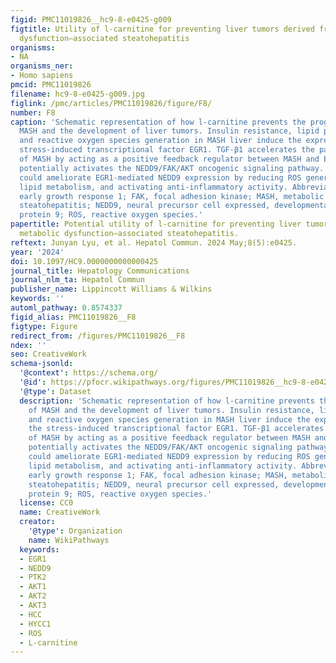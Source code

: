 ```yaml
---
figid: PMC11019826__hc9-8-e0425-g009
figtitle: Utility of l-carnitine for preventing liver tumors derived from metabolic
  dysfunction–associated steatohepatitis
organisms:
- NA
organisms_ner:
- Homo sapiens
pmcid: PMC11019826
filename: hc9-8-e0425-g009.jpg
figlink: /pmc/articles/PMC11019826/figure/F8/
number: F8
caption: 'Schematic representation of how l-carnitine prevents the progression of
  MASH and the development of liver tumors. Insulin resistance, lipid peroxidation,
  and reactive oxygen species generation in MASH liver induce the expression of the
  stress-induced transcriptional factor EGR1. TGF-β1 accelerates the pathophysiology
  of MASH by acting as a positive feedback regulator between MASH and EGR1, which
  potentially activates the NEDD9/FAK/AKT oncogenic signaling pathway. l-carnitine
  could ameliorate EGR1-mediated NEDD9 expression by reducing ROS generation, improving
  lipid metabolism, and activating anti-inflammatory activity. Abbreviations: EGR1,
  early growth response 1; FAK, focal adhesion kinase; MASH, metabolic dysfunction–associated
  steatohepatitis; NEDD9, neural precursor cell expressed, developmentally downregulated
  protein 9; ROS, reactive oxygen species.'
papertitle: Potential utility of l-carnitine for preventing liver tumors derived from
  metabolic dysfunction–associated steatohepatitis.
reftext: Junyan Lyu, et al. Hepatol Commun. 2024 May;8(5):e0425.
year: '2024'
doi: 10.1097/HC9.0000000000000425
journal_title: Hepatology Communications
journal_nlm_ta: Hepatol Commun
publisher_name: Lippincott Williams & Wilkins
keywords: ''
automl_pathway: 0.8574337
figid_alias: PMC11019826__F8
figtype: Figure
redirect_from: /figures/PMC11019826__F8
ndex: ''
seo: CreativeWork
schema-jsonld:
  '@context': https://schema.org/
  '@id': https://pfocr.wikipathways.org/figures/PMC11019826__hc9-8-e0425-g009.html
  '@type': Dataset
  description: 'Schematic representation of how l-carnitine prevents the progression
    of MASH and the development of liver tumors. Insulin resistance, lipid peroxidation,
    and reactive oxygen species generation in MASH liver induce the expression of
    the stress-induced transcriptional factor EGR1. TGF-β1 accelerates the pathophysiology
    of MASH by acting as a positive feedback regulator between MASH and EGR1, which
    potentially activates the NEDD9/FAK/AKT oncogenic signaling pathway. l-carnitine
    could ameliorate EGR1-mediated NEDD9 expression by reducing ROS generation, improving
    lipid metabolism, and activating anti-inflammatory activity. Abbreviations: EGR1,
    early growth response 1; FAK, focal adhesion kinase; MASH, metabolic dysfunction–associated
    steatohepatitis; NEDD9, neural precursor cell expressed, developmentally downregulated
    protein 9; ROS, reactive oxygen species.'
  license: CC0
  name: CreativeWork
  creator:
    '@type': Organization
    name: WikiPathways
  keywords:
  - EGR1
  - NEDD9
  - PTK2
  - AKT1
  - AKT2
  - AKT3
  - HCC
  - HYCC1
  - ROS
  - L-carnitine
---
```

